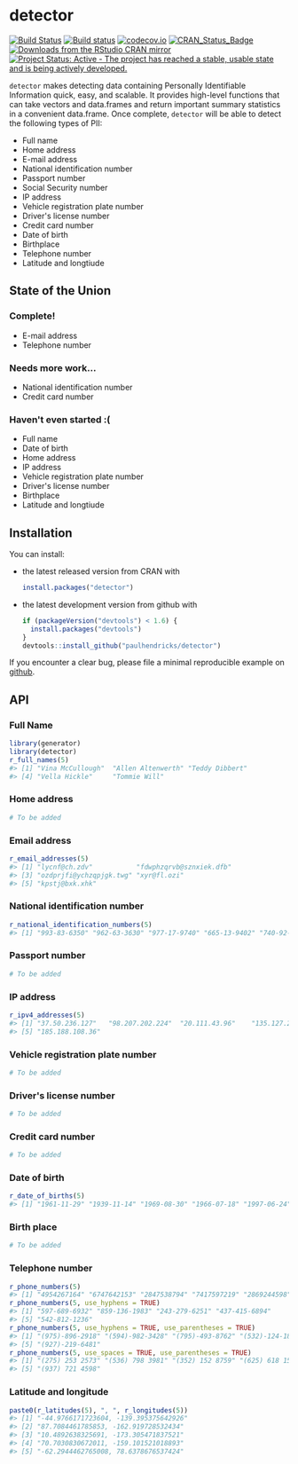 <!-- README.md is generated from README.Rmd. Please edit that file -->
detector
========

[![Build Status](https://travis-ci.org/paulhendricks/detector.png?branch=master)](https://travis-ci.org/paulhendricks/detector) [![Build status](https://ci.appveyor.com/api/projects/status/gu5ggnr1i2muw5r3/branch/master?svg=true)](https://ci.appveyor.com/project/paulhendricks/detector/branch/master) [![codecov.io](http://codecov.io/github/paulhendricks/detector/coverage.svg?branch=master)](http://codecov.io/github/paulhendricks/detector?branch=master) [![CRAN\_Status\_Badge](http://www.r-pkg.org/badges/version/detector)](http://cran.r-project.org/package=detector) [![Downloads from the RStudio CRAN mirror](http://cranlogs.r-pkg.org/badges/detector)](http://cran.rstudio.com/package=detector) [![Project Status: Active - The project has reached a stable, usable state and is being actively developed.](http://www.repostatus.org/badges/0.1.0/active.svg)](http://www.repostatus.org/#active)

`detector` makes detecting data containing Personally Identifiable Information quick, easy, and scalable. It provides high-level functions that can take vectors and data.frames and return important summary statistics in a convenient data.frame. Once complete, `detector` will be able to detect the following types of PII:

-   Full name
-   Home address
-   E-mail address
-   National identification number
-   Passport number
-   Social Security number
-   IP address
-   Vehicle registration plate number
-   Driver's license number
-   Credit card number
-   Date of birth
-   Birthplace
-   Telephone number
-   Latitude and longtiude

State of the Union
------------------

### Complete!

-   E-mail address
-   Telephone number

### Needs more work...

-   National identification number
-   Credit card number

### Haven't even started :(

-   Full name
-   Date of birth
-   Home address
-   IP address
-   Vehicle registration plate number
-   Driver's license number
-   Birthplace
-   Latitude and longtiude

Installation
------------

You can install:

-   the latest released version from CRAN with

    ``` r
    install.packages("detector")
    ```

-   the latest development version from github with

    ``` r
    if (packageVersion("devtools") < 1.6) {
      install.packages("devtools")
    }
    devtools::install_github("paulhendricks/detector")
    ```

If you encounter a clear bug, please file a minimal reproducible example on [github](https://github.com/paulhendricks/detector/issues).

API
---

### Full Name

``` r
library(generator)
library(detector)
r_full_names(5)
#> [1] "Vina McCullough"  "Allen Altenwerth" "Teddy Dibbert"   
#> [4] "Vella Hickle"     "Tommie Will"
```

### Home address

``` r
# To be added
```

### Email address

``` r
r_email_addresses(5)
#> [1] "lycnf@ch.zdv"           "fdwphzqrvb@sznxiek.dfb"
#> [3] "ozdprjfi@ychzqpjgk.twg" "xyr@fl.ozi"            
#> [5] "kpstj@bxk.xhk"
```

### National identification number

``` r
r_national_identification_numbers(5)
#> [1] "993-83-6350" "962-63-3630" "977-17-9740" "665-13-9402" "740-92-8287"
```

### Passport number

``` r
# To be added
```

### IP address

``` r
r_ipv4_addresses(5)
#> [1] "37.50.236.127"   "98.207.202.224"  "20.111.43.96"    "135.127.206.183"
#> [5] "185.188.108.36"
```

### Vehicle registration plate number

``` r
# To be added
```

### Driver's license number

``` r
# To be added
```

### Credit card number

``` r
# To be added
```

### Date of birth

``` r
r_date_of_births(5)
#> [1] "1961-11-29" "1939-11-14" "1969-08-30" "1966-07-18" "1997-06-24"
```

### Birth place

``` r
# To be added
```

### Telephone number

``` r
r_phone_numbers(5)
#> [1] "4954267164" "6747642153" "2847538794" "7417597219" "2869244598"
r_phone_numbers(5, use_hyphens = TRUE)
#> [1] "597-689-6932" "859-136-1983" "243-279-6251" "437-415-6894"
#> [5] "542-812-1236"
r_phone_numbers(5, use_hyphens = TRUE, use_parentheses = TRUE)
#> [1] "(975)-896-2918" "(594)-982-3428" "(795)-493-8762" "(532)-124-1837"
#> [5] "(927)-219-6481"
r_phone_numbers(5, use_spaces = TRUE, use_parentheses = TRUE)
#> [1] "(275) 253 2573" "(536) 798 3981" "(352) 152 8759" "(625) 618 1572"
#> [5] "(937) 721 4598"
```

### Latitude and longitude

``` r
paste0(r_latitudes(5), ", ", r_longitudes(5))
#> [1] "-44.9766171723604, -139.395375642926"
#> [2] "87.7084461785853, -162.919728532434" 
#> [3] "10.4892638325691, -173.305471837521" 
#> [4] "70.7030830672011, -159.101521018893" 
#> [5] "-62.2944462765008, 78.6378676537424"
```
